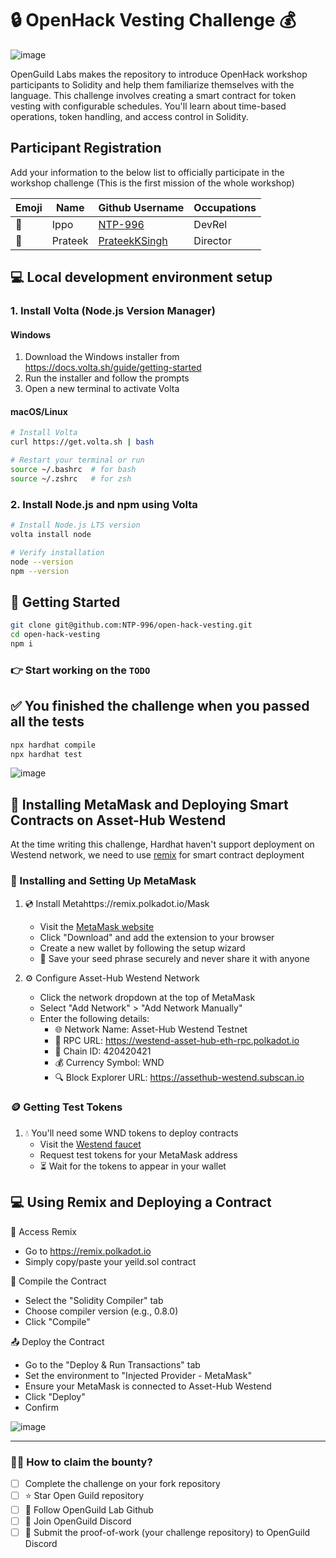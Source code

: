 # 🔒 OpenHack Vesting Challenge 💰

![image](./public/assets/OpenHack_Vesting_Challenge.png)

OpenGuild Labs makes the repository to introduce OpenHack workshop participants to Solidity and help them familiarize themselves with the language. This challenge involves creating a smart contract for token vesting with configurable schedules. You'll learn about time-based operations, token handling, and access control in Solidity.

## Participant Registration

Add your information to the below list to officially participate in the workshop challenge (This is the first mission of the whole workshop)

| Emoji | Name | Github Username                       | Occupations |
| ----- | ---- | ------------------------------------- | ----------- |
| 🎅    | Ippo | [NTP-996](https://github.com/NTP-996) | DevRel      |
| 🎅    | Prateek | [PrateekKSingh](https://github.com/PrateekKSingh) | Director      |

## 💻 Local development environment setup

### 1. Install Volta (Node.js Version Manager)

#### Windows

1. Download the Windows installer from https://docs.volta.sh/guide/getting-started
2. Run the installer and follow the prompts
3. Open a new terminal to activate Volta

#### macOS/Linux

```bash
# Install Volta
curl https://get.volta.sh | bash

# Restart your terminal or run
source ~/.bashrc  # for bash
source ~/.zshrc   # for zsh
```

### 2. Install Node.js and npm using Volta

```bash
# Install Node.js LTS version
volta install node

# Verify installation
node --version
npm --version
```

## 🚀 Getting Started

```bash
git clone git@github.com:NTP-996/open-hack-vesting.git
cd open-hack-vesting
npm i
```

### 👉 Start working on the `TODO`

## ✅ You finished the challenge when you passed all the tests

```bash
npx hardhat compile
npx hardhat test
```

![image](./public/assets/test.png)

## 🚀 Installing MetaMask and Deploying Smart Contracts on Asset-Hub Westend

At the time writing this challenge, Hardhat haven't support deployment on Westend network, we need to use [remix](https://remix.polkadot.io/) for smart contract deployment

### 🦊 Installing and Setting Up MetaMask

1. 💿 Install Metahttps://remix.polkadot.io/Mask

   - Visit the [MetaMask website](https://metamask.io)
   - Click "Download" and add the extension to your browser
   - Create a new wallet by following the setup wizard
   - 🔐 Save your seed phrase securely and never share it with anyone

2. ⚙️ Configure Asset-Hub Westend Network
   - Click the network dropdown at the top of MetaMask
   - Select "Add Network" > "Add Network Manually"
   - Enter the following details:
     - 🌐 Network Name: Asset-Hub Westend Testnet
     - 🔗 RPC URL: https://westend-asset-hub-eth-rpc.polkadot.io
     - 🔢 Chain ID: 420420421
     - 💰 Currency Symbol: WND
     - 🔍 Block Explorer URL: https://assethub-westend.subscan.io

### 🪙 Getting Test Tokens

1. 💧 You'll need some WND tokens to deploy contracts
   - Visit the [Westend faucet](https://faucet.polkadot.io/westend?parachain=1000)
   - Request test tokens for your MetaMask address
   - ⏳ Wait for the tokens to appear in your wallet

## 💻 Using Remix and Deploying a Contract

🎯 Access Remix

- Go to https://remix.polkadot.io
- Simply copy/paste your yeild.sol contract

🔨 Compile the Contract

- Select the "Solidity Compiler" tab
- Choose compiler version (e.g., 0.8.0)
- Click "Compile"

📤 Deploy the Contract

- Go to the "Deploy & Run Transactions" tab
- Set the environment to "Injected Provider - MetaMask"
- Ensure your MetaMask is connected to Asset-Hub Westend
- Click "Deploy"
- Confirm

![image](./public/assets/deployed.png)

---

### 🙋‍♂️ How to claim the bounty?

- [ ] Complete the challenge on your fork repository <br/>
- [ ] ⭐ Star Open Guild repository <br/>
- [ ] 👥 Follow OpenGuild Lab Github <br/>
- [ ] 💬 Join OpenGuild Discord <br/>
- [ ] 📝 Submit the proof-of-work (your challenge repository) to OpenGuild Discord <br/>
